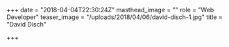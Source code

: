 +++
date = "2018-04-04T22:30:24Z"
masthead_image = ""
role = "Web Developer"
teaser_image = "/uploads/2018/04/06/david-disch-1.jpg"
title = "David Disch"

+++
